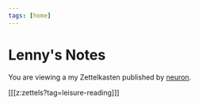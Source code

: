 ```yaml
---
tags: [home]
---
```


# Lenny's Notes

You are viewing a my Zettelkasten published by [neuron](https://neuron.zettel.page/).

[[[z:zettels?tag=leisure-reading]]]
